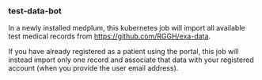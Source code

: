 ### test-data-bot

In a newly installed medplum, this kubernetes job will import all available test medical records from https://github.com/RGGH/exa-data.

If you have already registered as a patient using the portal, this job will instead import only one record and associate that data with your registered account (when you provide the user email address).
